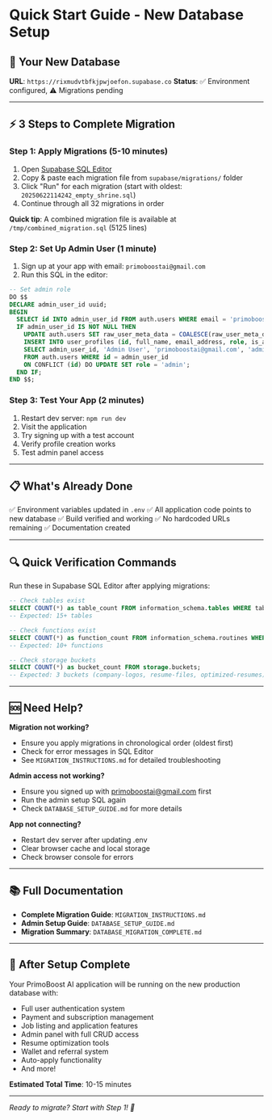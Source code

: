 # Quick Start Guide - New Database Setup

## 🎯 Your New Database

**URL**: `https://rixmudvtbfkjpwjoefon.supabase.co`
**Status**: ✅ Environment configured, ⚠️ Migrations pending

---

## ⚡ 3 Steps to Complete Migration

### Step 1: Apply Migrations (5-10 minutes)
1. Open [Supabase SQL Editor](https://supabase.com/dashboard/project/rixmudvtbfkjpwjoefon/sql/new)
2. Copy & paste each migration file from `supabase/migrations/` folder
3. Click "Run" for each migration (start with oldest: `20250622114242_empty_shrine.sql`)
4. Continue through all 32 migrations in order

**Quick tip**: A combined migration file is available at `/tmp/combined_migration.sql` (5125 lines)

### Step 2: Set Up Admin User (1 minute)
1. Sign up at your app with email: `primoboostai@gmail.com`
2. Run this SQL in the editor:
```sql
-- Set admin role
DO $$
DECLARE admin_user_id uuid;
BEGIN
  SELECT id INTO admin_user_id FROM auth.users WHERE email = 'primoboostai@gmail.com';
  IF admin_user_id IS NOT NULL THEN
    UPDATE auth.users SET raw_user_meta_data = COALESCE(raw_user_meta_data, '{}'::jsonb) || '{"role": "admin"}'::jsonb WHERE id = admin_user_id;
    INSERT INTO user_profiles (id, full_name, email_address, role, is_active, profile_created_at, profile_updated_at)
    SELECT admin_user_id, 'Admin User', 'primoboostai@gmail.com', 'admin', true, now(), now()
    FROM auth.users WHERE id = admin_user_id
    ON CONFLICT (id) DO UPDATE SET role = 'admin';
  END IF;
END $$;
```

### Step 3: Test Your App (2 minutes)
1. Restart dev server: `npm run dev`
2. Visit the application
3. Try signing up with a test account
4. Verify profile creation works
5. Test admin panel access

---

## 📋 What's Already Done

✅ Environment variables updated in `.env`
✅ All application code points to new database
✅ Build verified and working
✅ No hardcoded URLs remaining
✅ Documentation created

---

## 🔍 Quick Verification Commands

Run these in Supabase SQL Editor after applying migrations:

```sql
-- Check tables exist
SELECT COUNT(*) as table_count FROM information_schema.tables WHERE table_schema = 'public';
-- Expected: 15+ tables

-- Check functions exist
SELECT COUNT(*) as function_count FROM information_schema.routines WHERE routine_schema = 'public';
-- Expected: 10+ functions

-- Check storage buckets
SELECT COUNT(*) as bucket_count FROM storage.buckets;
-- Expected: 3 buckets (company-logos, resume-files, optimized-resumes)
```

---

## 🆘 Need Help?

**Migration not working?**
- Ensure you apply migrations in chronological order (oldest first)
- Check for error messages in SQL Editor
- See `MIGRATION_INSTRUCTIONS.md` for detailed troubleshooting

**Admin access not working?**
- Ensure you signed up with primoboostai@gmail.com first
- Run the admin setup SQL again
- Check `DATABASE_SETUP_GUIDE.md` for more details

**App not connecting?**
- Restart dev server after updating .env
- Clear browser cache and local storage
- Check browser console for errors

---

## 📚 Full Documentation

- **Complete Migration Guide**: `MIGRATION_INSTRUCTIONS.md`
- **Admin Setup Guide**: `DATABASE_SETUP_GUIDE.md`
- **Migration Summary**: `DATABASE_MIGRATION_COMPLETE.md`

---

## 🎉 After Setup Complete

Your PrimoBoost AI application will be running on the new production database with:
- Full user authentication system
- Payment and subscription management
- Job listing and application features
- Admin panel with full CRUD access
- Resume optimization tools
- Wallet and referral system
- Auto-apply functionality
- And more!

**Estimated Total Time**: 10-15 minutes

---

*Ready to migrate? Start with Step 1! 🚀*

